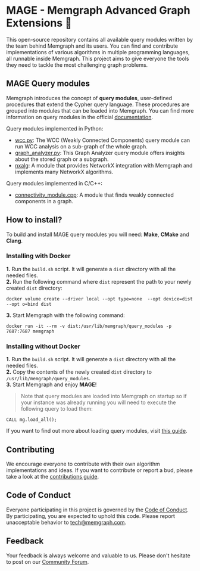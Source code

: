 # MAGE - Memgraph Advanced Graph Extensions :crystal_ball:

This open-source repository contains all available query modules written by the team behind Memgraph and its users. You can find and contribute implementations of various algorithms in multiple programming languages, all runnable inside Memgraph. This project aims to give everyone the tools they need to tackle the most challenging graph problems. 

## MAGE Query modules

Memgraph introduces the concept of **query modules**, user-defined procedures that extend the Cypher query language. These procedures are grouped into modules that can be loaded into Memgraph. You can find more information on query modules in the official [documentation](https://docs.memgraph.com/memgraph/database-functionalities/query-modules).

Query modules implemented in Python:
* [wcc.py](python/wcc.py): The WCC (Weakly Connected Components) query module can run WCC analysis on a sub-graph of the whole graph.
* [graph_analyzer.py](python/graph_analyzer.py): This Graph Analyzer query module offers insights about the stored graph or a subgraph.
* [nxalg](python/nxalg.py): A module that provides NetworkX integration with Memgraph and implements many NetworkX algorithms.  

Query modules implemented in C/C++:
* [connectivity_module.cpp](cpp/connectivity_module/connectivity_module.cpp): A module that finds weakly connected components in a graph.

## How to install?

To build and install MAGE query modules you will need: **Make**, **CMake** and **Clang**.

### Installing with Docker

**1.** Run the `build.sh` script. It will generate a `dist` directory with all the needed files.  
**2.** Run the following command where `dist` represent the path to your newly created `dist` directory:  
```
docker volume create --driver local --opt type=none  --opt device=dist --opt o=bind dist
```
**3.** Start Memgraph with the following command:  
```
docker run -it --rm -v dist:/usr/lib/memgraph/query_modules -p 7687:7687 memgraph
```

### Installing without Docker
**1.** Run the `build.sh` script. It will generate a `dist` directory with all the needed files.  
**2.** Copy the contents of the newly created `dist` directory to `/usr/lib/memgraph/query_modules`.  
**3.** Start Memgraph and enjoy **MAGE**!  

> Note that query modules are loaded into Memgraph on startup so if your instance was already running you will need to execute the following query to load them:
```
CALL mg.load_all();
```
If you want to find out more about loading query modules, visit [this guide](https://docs.memgraph.com/memgraph/database-functionalities/query-modules/load-call-query-modules).

## Contributing

We encourage everyone to contribute with their own algorithm implementations and ideas. If you want to contribute or report a bud, please take a look at the [contributions guide](CONTRIBUTING.md).

## Code of Conduct

Everyone participating in this project is governed by the [Code of Conduct](CODE_OF_CONDUCT.md). By participating, you are expected to uphold this code. Please report unacceptable behavior to <tech@memgraph.com>.

## Feedback
Your feedback is always welcome and valuable to us. Please don't hesitate to post on our [Community Forum](https://discourse.memgraph.com/).
